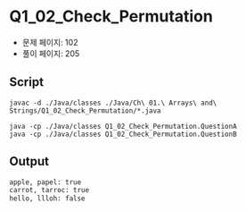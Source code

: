 # Q1_02_Check_Permutation

- 문제 페이지: 102
- 풀이 페이지: 205

## Script

```script
javac -d ./Java/classes ./Java/Ch\ 01.\ Arrays\ and\ Strings/Q1_02_Check_Permutation/*.java

java -cp ./Java/classes Q1_02_Check_Permutation.QuestionA
java -cp ./Java/classes Q1_02_Check_Permutation.QuestionB
```

## Output

```txt
apple, papel: true
carrot, tarroc: true
hello, llloh: false
```
